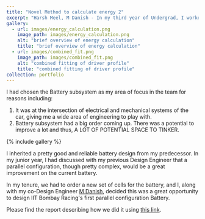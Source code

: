 ```yaml
---
title: "Novel Method to calculate energy 2"
excerpt: "Harsh Meel, M Danish - In my third year of Undergrad, I worked as a Mechanical Design Engineer for [IIT Bombay Racing](https://www.iitbracing.org/). The team builds a battery-run formula-style car from scratch in a year and competes at Formula Student UK, an international student competition, where we won the Design Event in 2021."
gallery:
  - url: images/energy_calculation.png
    image_path: images/energy_calculation.png
    alt: "brief overview of energy calculation"
    title: "brief overview of energy calculation"
  - url: images/combined_fit.png
    image_path: images/combined_fit.png
    alt: "combined fitting of driver profile"
    title: "combined fitting of driver profile"
collection: portfolio
---
```


I had chosen the Battery subsystem as my area of focus in the team for reasons including:

1. It was at the intersection of electrical and mechanical systems of the car, giving me a wide area of engineering to play with.
2. Battery subsystem had a big order coming up. There was a potential to improve a lot and thus, A LOT OF POTENTIAL SPACE TO TINKER.

{% include gallery %}

I inherited a pretty good and reliable battery design from my predecessor. In my junior year, I had discussed with my previous Design Engineer that a parallel configuration, though pretty complex, would be a great improvement on the current battery.

In my tenure, we had to order a new set of cells for the battery, and I, along with my co-Design Engineer [M Danish](https://www.linkedin.com/in/danish-m-444848198/), decided this was a great opportunity to design IIT Bombay Racing's first parallel configuration Battery.

Please find the report describing how we did it using [this link](https://harshmeel.github.io/files/Harsh_Energy_calculation_Summary.pdf).
